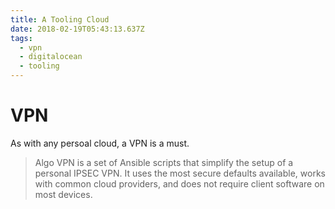 ```yaml
---
title: A Tooling Cloud
date: 2018-02-19T05:43:13.637Z
tags:
  - vpn
  - digitalocean
  - tooling
---
```

# VPN

As with any persoal cloud, a VPN is a must.

> Algo VPN is a set of Ansible scripts that simplify the setup of a personal
> IPSEC VPN. It uses the most secure defaults available, works with common cloud
> providers, and does not require client software on most devices.
